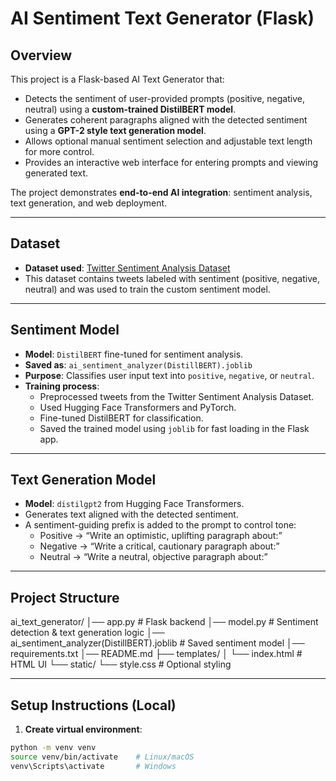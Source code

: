 # AI Sentiment Text Generator (Flask)

## Overview
This project is a Flask-based AI Text Generator that:

- Detects the sentiment of user-provided prompts (positive, negative, neutral) using a **custom-trained DistilBERT model**.
- Generates coherent paragraphs aligned with the detected sentiment using a **GPT-2 style text generation model**.
- Allows optional manual sentiment selection and adjustable text length for more control.
- Provides an interactive web interface for entering prompts and viewing generated text.

The project demonstrates **end-to-end AI integration**: sentiment analysis, text generation, and web deployment.

---

## Dataset
- **Dataset used**: [Twitter Sentiment Analysis Dataset](https://www.kaggle.com/datasets/kazanova/sentiment140)
- This dataset contains tweets labeled with sentiment (positive, negative, neutral) and was used to train the custom sentiment model.

---

## Sentiment Model
- **Model**: `DistilBERT` fine-tuned for sentiment analysis.
- **Saved as**: `ai_sentiment_analyzer(DistillBERT).joblib`
- **Purpose**: Classifies user input text into `positive`, `negative`, or `neutral`.
- **Training process**:
  - Preprocessed tweets from the Twitter Sentiment Analysis Dataset.
  - Used Hugging Face Transformers and PyTorch.
  - Fine-tuned DistilBERT for classification.
  - Saved the trained model using `joblib` for fast loading in the Flask app.

---

## Text Generation Model
- **Model**: `distilgpt2` from Hugging Face Transformers.
- Generates text aligned with the detected sentiment.
- A sentiment-guiding prefix is added to the prompt to control tone:
  - Positive → “Write an optimistic, uplifting paragraph about:”
  - Negative → “Write a critical, cautionary paragraph about:”
  - Neutral → “Write a neutral, objective paragraph about:”

---

## Project Structure
ai_text_generator/
│── app.py # Flask backend
│── model.py # Sentiment detection & text generation logic
│── ai_sentiment_analyzer(DistillBERT).joblib # Saved sentiment model
│── requirements.txt
│── README.md
├── templates/
│ └── index.html # HTML UI
└── static/
└── style.css # Optional styling

---

## Setup Instructions (Local)
1. **Create virtual environment**:
```bash
python -m venv venv
source venv/bin/activate    # Linux/macOS
venv\Scripts\activate       # Windows
